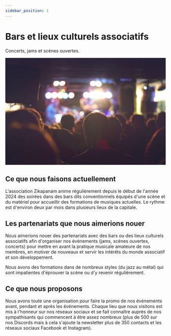 ```yaml
---
sidebar_position: 1
---
```

# Bars et lieux culturels associatifs

Concerts, jams et scènes ouvertes.

![Soirée concert+jam](/img/cafe-concert.jpg)

## Ce que nous faisons actuellement

L'association Zikapanam anime régulièrement depuis le début de l'année 2024 des soirées dans des bars dits conventionnels équipés d'une scène et du matériel pour accueillir des formations de musiques actuelles. Le rythme est d'environ deux par mois dans plusieurs lieux de la capitale.

## Les partenariats que nous aimerions nouer

Nous aimerions nouer des partenariats avec des bars ou des lieux culturels associatifs afin d'organiser nos événements (jams, scènes ouvertes, concerts) pour mettre en avant la pratique musicale amateure de nos membres, en motiver de nouveaux et servir les intérêts du monde associatif et son développement. 

Nous avons des formations dans de nombreux styles (du jazz au métal) qui sont impatientes d'éprouver la scène ou d'y revenir régulièrement.

## Ce que nous proposons

Nous avons toute une organisation pour faire la promo de nos événements avant, pendant et après les événements. Chaque lieu que nous visitons est mis à l'honneur sur nos réseaux sociaux et se fait connaître auprès de nos sympathisants qui commencent à être assez nombreux (plus de 500 sur nos Discords mais à cela s'ajoute la newsletter plus de 350 contacts et les réseaux sociaux Facebook et Instagram).

